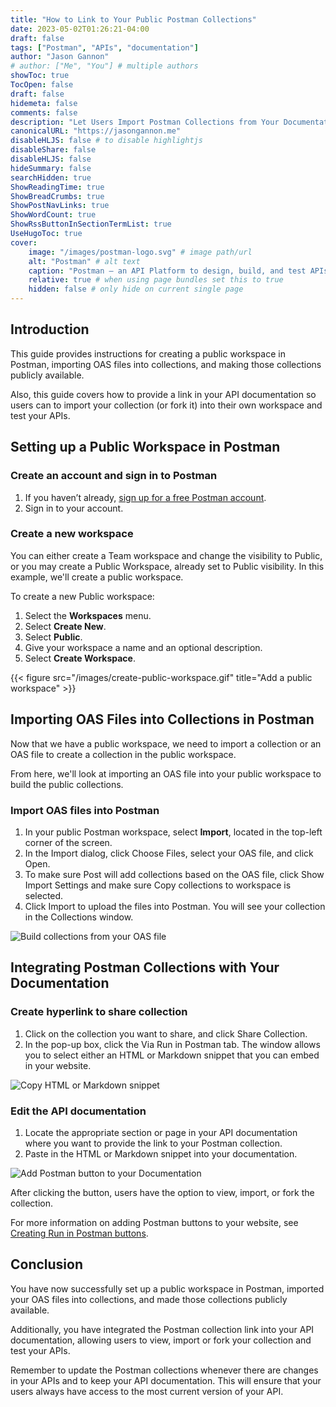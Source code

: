 ```yaml
---
title: "How to Link to Your Public Postman Collections"
date: 2023-05-02T01:26:21-04:00
draft: false
tags: ["Postman", "APIs", "documentation"]
author: "Jason Gannon"
# author: ["Me", "You"] # multiple authors
showToc: true
TocOpen: false
draft: false
hidemeta: false
comments: false
description: "Let Users Import Postman Collections from Your Documentation"
canonicalURL: "https://jasongannon.me"
disableHLJS: false # to disable highlightjs
disableShare: false
disableHLJS: false
hideSummary: false
searchHidden: true
ShowReadingTime: true
ShowBreadCrumbs: true
ShowPostNavLinks: true
ShowWordCount: true
ShowRssButtonInSectionTermList: true
UseHugoToc: true
cover:
    image: "/images/postman-logo.svg" # image path/url
    alt: "Postman" # alt text
    caption: "Postman — an API Platform to design, build, and test APIs" # display caption under cover
    relative: true # when using page bundles set this to true
    hidden: false # only hide on current single page
---
```



## Introduction

This guide provides instructions for creating a public workspace in Postman, importing OAS files into collections, and making those collections publicly available.

Also, this guide covers how to provide a link in your API documentation so users can to import your collection (or fork it) into their own workspace and test your APIs.

## Setting up a Public Workspace in Postman

### Create an account and sign in to Postman

1. If you haven’t already, [sign up for a free Postman account](https://www.postman.com/postman-account/).
2. Sign in to your account.

### Create a new workspace

You can either create a Team workspace and change the visibility to Public, or you may create a Public Workspace, already set to Public visibility. In this example, we'll create a public workspace.



To create a new Public workspace:

1. Select the **Workspaces** menu.
2. Select **Create New**.
3. Select **Public**.
4. Give your workspace a name and an optional description.
5. Select **Create Workspace**.


{{< figure src="/images/create-public-workspace.gif" title="Add a public workspace" >}}

## Importing OAS Files into Collections in Postman

Now that we have a public workspace, we need to import a collection or an OAS file to create a collection in the public workspace. 

From here, we'll look at importing an OAS file into your public workspace to build the public collections.

### Import OAS files into Postman

1. In your public Postman workspace, select **Import**, located in the top-left corner of the screen.
2. In the Import dialog, click Choose Files,  select your OAS file, and click Open.
3. To make sure Post will add collections based on the OAS file, click Show Import Settings and make sure Copy collections to workspace is selected.
4. Click Import to upload the files into Postman. You will see your collection in the Collections window.


![Build collections from your OAS file]()

## Integrating Postman Collections with Your Documentation

### Create hyperlink to share collection

1. Click on the collection you want to share, and click Share Collection. 
2. In the pop-up box, click the Via Run in Postman tab. The window allows you to select either an HTML or Markdown snippet that you can embed in your website.

![Copy HTML or Markdown snippet]()

### Edit the API documentation

1. Locate the appropriate section or page in your API documentation where you want to provide the link to your Postman collection.
2. Paste in the HTML or Markdown snippet into your documentation.


![Add Postman button to your Documentation]()

After clicking the button, users have the option to view, import, or fork the collection.

For more information on adding Postman buttons to your website, see [Creating Run in Postman buttons](https://learning.postman.com/docs/publishing-your-api/run-in-postman/creating-run-button/#creating-a-run-in-postman-button).

## Conclusion

You have now successfully set up a public workspace in Postman, imported your OAS files into collections, and made those collections publicly available. 

Additionally, you have integrated the Postman collection link into your API documentation, allowing users to view, import or fork  your collection and test your APIs.

Remember to update the Postman collections whenever there are changes in your APIs and to keep your API documentation. This will ensure that your users always have access to the most current version of your API.
